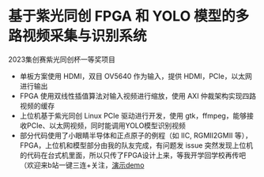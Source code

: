 # 基于紫光同创 FPGA 和 YOLO 模型的多路视频采集与识别系统
2023集创赛紫光同创杯一等奖项目
* 单板方案使用 HDMI，双目 OV5640 作为输入，提供 HDMI，PCIe，以太网进行输出
* FPGA 使用双线性插值算法对输入视频进行缩放，使用 AXI 仲裁架构实现四路视频的缓存
* 上位机基于紫光同创 Linux PCIe 驱动进行开发，使用 gtk，ffmpeg，能够接收PCIe、以太网视频，同时能调用YOLO模型识别视频
* 部分代码使用了小眼睛半导体和正点原子的例程（如 IIC, RGMII2GMII 等），FPGA，上位机和模型部分由我的队友完成，有问题发 issue
突然发现上位机的代码在台式机里面，所以只传了FPGA设计上来，等我开学回学校再传吧（欢迎来b站一键三连+关注，[演示demo](https://www.bilibili.com/video/BV1am4y1H7hp)
